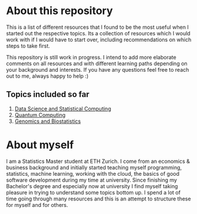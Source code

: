 # About this repository
This is a list of different resources that I found to be the most useful when I started out the respective topics. Its a collection of resources which I would work with if I would have to start over, including recommendations on which steps to take first.

This repository is still work in progress. I intend to add more elaborate comments on all resources and with different learning paths depending on your background and interests. If you have any questions feel free to reach out to me, always happy to help :)

## Topics included so far
1. [Data Science and Statistical Computing](Resources/Data_Science_And_Statistics.md)
2. [Quantum Computing](Resources/Quantum_Computing.md)
3. [Genomics and Biostatistics](Resources/Genomics_and_Biostatistics.md)


# About myself
I am a Statistics Master student at ETH Zurich. I come from an economics & business background and initially started teaching myself programming, statistics, machine learning, working with the cloud, the basics of good software development during my time at university. Since finishing my Bachelor's degree and especially now at university I find myself taking pleasure in trying to understand some topics bottom up. I spend a lot of time going through many resources and this is an attempt to structure these for myself and for others.
